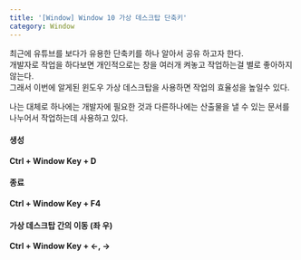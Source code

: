 ```yaml
---
title: '[Window] Window 10 가상 데스크탑 단축키'
category: Window
---
```


최근에 유튜브를 보다가 유용한 단축키를 하나 알아서 공유 하고자 한다.<br>
개발자로 작업을 하다보면 개인적으로는 창을 여러개 켜놓고 작업하는걸 별로 좋아하지 않는다.<br>
그래서 이번에 알게된 윈도우 가상 데스크탑을 사용하면 작업의 효율성을 높일수 있다.

나는 대체로 하나에는 개발자에 필요한 것과 다른하나에는 산출물을 낼 수 있는 문서를 <br>
나누어서 작업하는데 사용하고 있다.

#### 생성

**Ctrl + Window Key + D**

#### 종료

**Ctrl + Window Key + F4**

#### 가상 데스크탑 간의 이동 (좌 우)

**Ctrl + Window Key + <-, ->**
